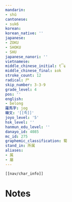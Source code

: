 ```yaml
---
mandarin:
- shǔ
cantonese:
- suk6
korean:
korean_native: ''
japanese:
- ZOKU
- SHOKU
- SHU
japanese_nanori: ''
vietnamese:
middle_chinese_initial: t͡ɕ
middle_chinese_final: ɨok
stroke_count: 12
radical: 尸
skip_number: 3-3-9
grade_level: 4
pos: ''
english:
- belong
羅馬字: jog
韓文: '[[족]]'
joyo_level: '5'
hsk_level: ''
hanmun_edu_level: ''
danayo_id: 4085
mc_id: 275
graphemic_classification: 蜀
stand_in: 所属
aliases:
- 属
- 屬
---
```

```meta-bind-embed
[[nav/char_info]]
```

# Notes
